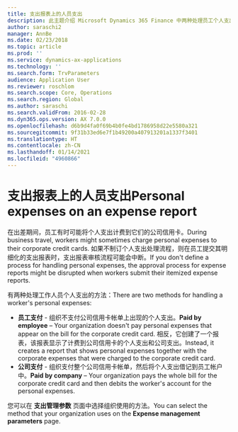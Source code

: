 ```yaml
---
title: 支出报表上的人员支出
description: 此主题介绍 Microsoft Dynamics 365 Finance 中两种处理员工个人支出的方法。
author: saraschi2
manager: AnnBe
ms.date: 02/23/2018
ms.topic: article
ms.prod: ''
ms.service: dynamics-ax-applications
ms.technology: ''
ms.search.form: TrvParameters
audience: Application User
ms.reviewer: roschlom
ms.search.scope: Core, Operations
ms.search.region: Global
ms.author: saraschi
ms.search.validFrom: 2016-02-28
ms.dyn365.ops.version: AX 7.0.0
ms.openlocfilehash: d6b9d4fa0f69b4b0fe4bd1786958d22e5580a321
ms.sourcegitcommit: 9f31b33ed6e7f1b49200a407913201a1337f3401
ms.translationtype: HT
ms.contentlocale: zh-CN
ms.lasthandoff: 01/14/2021
ms.locfileid: "4960866"
---
```

# <a name="personal-expenses-on-an-expense-report"></a><span data-ttu-id="9042f-103">支出报表上的人员支出</span><span class="sxs-lookup"><span data-stu-id="9042f-103">Personal expenses on an expense report</span></span>

<span data-ttu-id="9042f-104">在出差期间，员工有时可能将个人支出计费到它们的公司信用卡。</span><span class="sxs-lookup"><span data-stu-id="9042f-104">During business travel, workers might sometimes charge personal expenses to their corporate credit cards.</span></span> <span data-ttu-id="9042f-105">如果不制订个人支出处理流程，则在员工提交其明细化的支出报表时，支出报表审核流程可能会中断。</span><span class="sxs-lookup"><span data-stu-id="9042f-105">If you don't define a process for handling personal expenses, the approval process for expense reports might be disrupted when workers submit their itemized expense reports.</span></span> 

<span data-ttu-id="9042f-106">有两种处理工作人员个人支出的方法：</span><span class="sxs-lookup"><span data-stu-id="9042f-106">There are two methods for handling a worker's personal expenses:</span></span>

- <span data-ttu-id="9042f-107">**员工支付** - 组织不支付公司信用卡帐单上出现的个人支出。</span><span class="sxs-lookup"><span data-stu-id="9042f-107">**Paid by employee** – Your organization doesn't pay personal expenses that appear on the bill for the corporate credit card.</span></span> <span data-ttu-id="9042f-108">相反，它创建了一个报表，该报表显示了计费到公司信用卡的个人支出和公司支出。</span><span class="sxs-lookup"><span data-stu-id="9042f-108">Instead, it creates a report that shows personal expenses together with the corporate expenses that were charged to the corporate credit card.</span></span>
- <span data-ttu-id="9042f-109">**公司支付** - 组织支付整个公司信用卡帐单，然后将个人支出借记到员工帐户中。</span><span class="sxs-lookup"><span data-stu-id="9042f-109">**Paid by company** – Your organization pays the whole bill for the corporate credit card and then debits the worker's account for the personal expenses.</span></span>

<span data-ttu-id="9042f-110">您可以在 **支出管理参数** 页面中选择组织使用的方法。</span><span class="sxs-lookup"><span data-stu-id="9042f-110">You can select the method that your organization uses on the **Expense management parameters** page.</span></span>
